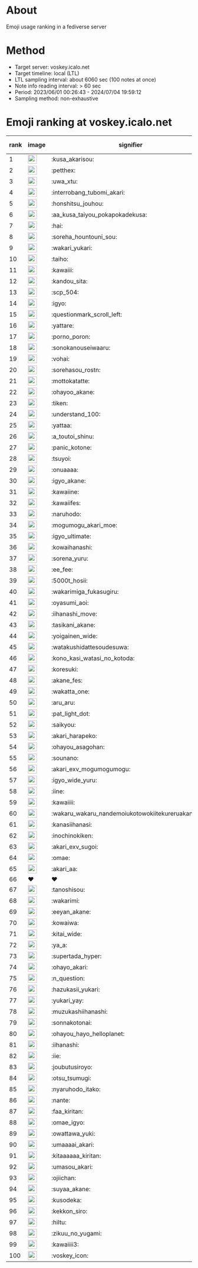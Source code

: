 # About
Emoji usage ranking in a fediverse server

# Method
- Target server: voskey.icalo.net
- Target timeline: local (LTL)
- LTL sampling interval: about 6060 sec (100 notes at once)
- Note info reading interval: > 60 sec
- Period: 2023/06/01 00:26:43 - 2024/07/04 19:59:12 
- Sampling method: non-exhaustive

# Emoji ranking at voskey.icalo.net

|rank|image|signifier|type|frequency score|
|----|----|----|----|----|
|1|<img height="24" src="https://voskey.icalo.net/emoji/kusa_akarisou.webp">|:kusa_akarisou:|custom|28445|
|2|<img height="24" src="https://voskey.icalo.net/emoji/petthex.webp">|:petthex:|custom|20070|
|3|<img height="24" src="https://voskey.icalo.net/emoji/uwa_xtu.webp">|:uwa_xtu:|custom|11656|
|4|<img height="24" src="https://voskey.icalo.net/emoji/interrobang_tubomi_akari.webp">|:interrobang_tubomi_akari:|custom|10537|
|5|<img height="24" src="https://voskey.icalo.net/emoji/honshitsu_jouhou.webp">|:honshitsu_jouhou:|custom|8813|
|6|<img height="24" src="https://voskey.icalo.net/emoji/aa_kusa_taiyou_pokapokadekusa.webp">|:aa_kusa_taiyou_pokapokadekusa:|custom|7894|
|7|<img height="24" src="https://voskey.icalo.net/emoji/hai.webp">|:hai:|custom|7709|
|8|<img height="24" src="https://voskey.icalo.net/emoji/soreha_hountouni_sou.webp">|:soreha_hountouni_sou:|custom|6900|
|9|<img height="24" src="https://voskey.icalo.net/emoji/wakari_yukari.webp">|:wakari_yukari:|custom|6707|
|10|<img height="24" src="https://voskey.icalo.net/emoji/taiho.webp">|:taiho:|custom|6578|
|11|<img height="24" src="https://voskey.icalo.net/emoji/kawaiii.webp">|:kawaiii:|custom|5876|
|12|<img height="24" src="https://voskey.icalo.net/emoji/kandou_sita.webp">|:kandou_sita:|custom|5840|
|13|<img height="24" src="https://voskey.icalo.net/emoji/scp_504.webp">|:scp_504:|custom|5605|
|14|<img height="24" src="https://voskey.icalo.net/emoji/igyo.webp">|:igyo:|custom|4439|
|15|<img height="24" src="https://voskey.icalo.net/emoji/questionmark_scroll_left.webp">|:questionmark_scroll_left:|custom|4315|
|16|<img height="24" src="https://voskey.icalo.net/emoji/yattare.webp">|:yattare:|custom|4302|
|17|<img height="24" src="https://voskey.icalo.net/emoji/porno_poron.webp">|:porno_poron:|custom|4251|
|18|<img height="24" src="https://voskey.icalo.net/emoji/sonokanouseiwaaru.webp">|:sonokanouseiwaaru:|custom|4024|
|19|<img height="24" src="https://voskey.icalo.net/emoji/vohai.webp">|:vohai:|custom|4021|
|20|<img height="24" src="https://voskey.icalo.net/emoji/sorehasou_rostn.webp">|:sorehasou_rostn:|custom|3860|
|21|<img height="24" src="https://voskey.icalo.net/emoji/mottokatatte.webp">|:mottokatatte:|custom|3686|
|22|<img height="24" src="https://voskey.icalo.net/emoji/ohayoo_akane.webp">|:ohayoo_akane:|custom|3587|
|23|<img height="24" src="https://voskey.icalo.net/emoji/tiken.webp">|:tiken:|custom|3563|
|24|<img height="24" src="https://voskey.icalo.net/emoji/understand_100.webp">|:understand_100:|custom|3474|
|25|<img height="24" src="https://voskey.icalo.net/emoji/yattaa.webp">|:yattaa:|custom|3414|
|26|<img height="24" src="https://voskey.icalo.net/emoji/a_toutoi_shinu.webp">|:a_toutoi_shinu:|custom|3156|
|27|<img height="24" src="https://voskey.icalo.net/emoji/panic_kotone.webp">|:panic_kotone:|custom|3121|
|28|<img height="24" src="https://voskey.icalo.net/emoji/tsuyoi.webp">|:tsuyoi:|custom|3094|
|29|<img height="24" src="https://voskey.icalo.net/emoji/onuaaaa.webp">|:onuaaaa:|custom|2970|
|30|<img height="24" src="https://voskey.icalo.net/emoji/igyo_akane.webp">|:igyo_akane:|custom|2960|
|31|<img height="24" src="https://voskey.icalo.net/emoji/kawaiine.webp">|:kawaiine:|custom|2918|
|32|<img height="24" src="https://voskey.icalo.net/emoji/kawaiifes.webp">|:kawaiifes:|custom|2815|
|33|<img height="24" src="https://voskey.icalo.net/emoji/naruhodo.webp">|:naruhodo:|custom|2732|
|34|<img height="24" src="https://voskey.icalo.net/emoji/mogumogu_akari_moe.webp">|:mogumogu_akari_moe:|custom|2705|
|35|<img height="24" src="https://voskey.icalo.net/emoji/igyo_ultimate.webp">|:igyo_ultimate:|custom|2694|
|36|<img height="24" src="https://voskey.icalo.net/emoji/kowaihanashi.webp">|:kowaihanashi:|custom|2664|
|37|<img height="24" src="https://voskey.icalo.net/emoji/sorena_yuru.webp">|:sorena_yuru:|custom|2472|
|38|<img height="24" src="https://voskey.icalo.net/emoji/ee_fee.webp">|:ee_fee:|custom|2434|
|39|<img height="24" src="https://voskey.icalo.net/emoji/5000t_hosii.webp">|:5000t_hosii:|custom|2409|
|40|<img height="24" src="https://voskey.icalo.net/emoji/wakarimiga_fukasugiru.webp">|:wakarimiga_fukasugiru:|custom|2400|
|41|<img height="24" src="https://voskey.icalo.net/emoji/oyasumi_aoi.webp">|:oyasumi_aoi:|custom|2382|
|42|<img height="24" src="https://voskey.icalo.net/emoji/iihanashi_move.webp">|:iihanashi_move:|custom|2339|
|43|<img height="24" src="https://voskey.icalo.net/emoji/tasikani_akane.webp">|:tasikani_akane:|custom|2146|
|44|<img height="24" src="https://voskey.icalo.net/emoji/yoigainen_wide.webp">|:yoigainen_wide:|custom|2119|
|45|<img height="24" src="https://voskey.icalo.net/emoji/watakushidattesoudesuwa.webp">|:watakushidattesoudesuwa:|custom|2069|
|46|<img height="24" src="https://voskey.icalo.net/emoji/kono_kasi_watasi_no_kotoda.webp">|:kono_kasi_watasi_no_kotoda:|custom|2057|
|47|<img height="24" src="https://voskey.icalo.net/emoji/koresuki.webp">|:koresuki:|custom|2039|
|48|<img height="24" src="https://voskey.icalo.net/emoji/akane_fes.webp">|:akane_fes:|custom|2038|
|49|<img height="24" src="https://voskey.icalo.net/emoji/wakatta_one.webp">|:wakatta_one:|custom|2022|
|50|<img height="24" src="https://voskey.icalo.net/emoji/aru_aru.webp">|:aru_aru:|custom|2006|
|51|<img height="24" src="https://voskey.icalo.net/emoji/pat_light_dot.webp">|:pat_light_dot:|custom|1985|
|52|<img height="24" src="https://voskey.icalo.net/emoji/saikyou.webp">|:saikyou:|custom|1912|
|53|<img height="24" src="https://voskey.icalo.net/emoji/akari_harapeko.webp">|:akari_harapeko:|custom|1912|
|54|<img height="24" src="https://voskey.icalo.net/emoji/ohayou_asagohan.webp">|:ohayou_asagohan:|custom|1896|
|55|<img height="24" src="https://voskey.icalo.net/emoji/sounano.webp">|:sounano:|custom|1879|
|56|<img height="24" src="https://voskey.icalo.net/emoji/akari_exv_mogumogumogu.webp">|:akari_exv_mogumogumogu:|custom|1792|
|57|<img height="24" src="https://voskey.icalo.net/emoji/igyo_wide_yuru.webp">|:igyo_wide_yuru:|custom|1782|
|58|<img height="24" src="https://voskey.icalo.net/emoji/iine.webp">|:iine:|custom|1758|
|59|<img height="24" src="https://voskey.icalo.net/emoji/kawaiiii.webp">|:kawaiiii:|custom|1665|
|60|<img height="24" src="https://voskey.icalo.net/emoji/wakaru_wakaru_nandemoiukotowokiitekureruakanetyan.webp">|:wakaru_wakaru_nandemoiukotowokiitekureruakanetyan:|custom|1637|
|61|<img height="24" src="https://voskey.icalo.net/emoji/kanasiihanasi.webp">|:kanasiihanasi:|custom|1617|
|62|<img height="24" src="https://voskey.icalo.net/emoji/inochinokiken.webp">|:inochinokiken:|custom|1600|
|63|<img height="24" src="https://voskey.icalo.net/emoji/akari_exv_sugoi.webp">|:akari_exv_sugoi:|custom|1600|
|64|<img height="24" src="https://voskey.icalo.net/emoji/omae.webp">|:omae:|custom|1562|
|65|<img height="24" src="https://voskey.icalo.net/emoji/akari_aa.webp">|:akari_aa:|custom|1559|
|66|❤|❤|unicode|1553|
|67|<img height="24" src="https://voskey.icalo.net/emoji/tanoshisou.webp">|:tanoshisou:|custom|1548|
|68|<img height="24" src="https://voskey.icalo.net/emoji/wakarimi.webp">|:wakarimi:|custom|1539|
|69|<img height="24" src="https://voskey.icalo.net/emoji/eeyan_akane.webp">|:eeyan_akane:|custom|1509|
|70|<img height="24" src="https://voskey.icalo.net/emoji/kowaiwa.webp">|:kowaiwa:|custom|1470|
|71|<img height="24" src="https://voskey.icalo.net/emoji/kitai_wide.webp">|:kitai_wide:|custom|1459|
|72|<img height="24" src="https://voskey.icalo.net/emoji/ya_a.webp">|:ya_a:|custom|1449|
|73|<img height="24" src="https://voskey.icalo.net/emoji/supertada_hyper.webp">|:supertada_hyper:|custom|1430|
|74|<img height="24" src="https://voskey.icalo.net/emoji/ohayo_akari.webp">|:ohayo_akari:|custom|1413|
|75|<img height="24" src="https://voskey.icalo.net/emoji/n_question.webp">|:n_question:|custom|1375|
|76|<img height="24" src="https://voskey.icalo.net/emoji/hazukasii_yukari.webp">|:hazukasii_yukari:|custom|1371|
|77|<img height="24" src="https://voskey.icalo.net/emoji/yukari_yay.webp">|:yukari_yay:|custom|1359|
|78|<img height="24" src="https://voskey.icalo.net/emoji/muzukashiihanashi.webp">|:muzukashiihanashi:|custom|1320|
|79|<img height="24" src="https://voskey.icalo.net/emoji/sonnakotonai.webp">|:sonnakotonai:|custom|1312|
|80|<img height="24" src="https://voskey.icalo.net/emoji/ohayou_hayo_helloplanet.webp">|:ohayou_hayo_helloplanet:|custom|1301|
|81|<img height="24" src="https://voskey.icalo.net/emoji/iihanashi.webp">|:iihanashi:|custom|1266|
|82|<img height="24" src="https://voskey.icalo.net/emoji/iie.webp">|:iie:|custom|1254|
|83|<img height="24" src="https://voskey.icalo.net/emoji/joubutusiroyo.webp">|:joubutusiroyo:|custom|1238|
|84|<img height="24" src="https://voskey.icalo.net/emoji/otsu_tsumugi.webp">|:otsu_tsumugi:|custom|1232|
|85|<img height="24" src="https://voskey.icalo.net/emoji/nyaruhodo_itako.webp">|:nyaruhodo_itako:|custom|1230|
|86|<img height="24" src="https://voskey.icalo.net/emoji/nante.webp">|:nante:|custom|1225|
|87|<img height="24" src="https://voskey.icalo.net/emoji/faa_kiritan.webp">|:faa_kiritan:|custom|1215|
|88|<img height="24" src="https://voskey.icalo.net/emoji/omae_igyo.webp">|:omae_igyo:|custom|1200|
|89|<img height="24" src="https://voskey.icalo.net/emoji/owattawa_yuki.webp">|:owattawa_yuki:|custom|1198|
|90|<img height="24" src="https://voskey.icalo.net/emoji/umaaaai_akari.webp">|:umaaaai_akari:|custom|1164|
|91|<img height="24" src="https://voskey.icalo.net/emoji/kitaaaaaa_kiritan.webp">|:kitaaaaaa_kiritan:|custom|1163|
|92|<img height="24" src="https://voskey.icalo.net/emoji/umasou_akari.webp">|:umasou_akari:|custom|1148|
|93|<img height="24" src="https://voskey.icalo.net/emoji/ojiichan.webp">|:ojiichan:|custom|1141|
|94|<img height="24" src="https://voskey.icalo.net/emoji/suyaa_akane.webp">|:suyaa_akane:|custom|1137|
|95|<img height="24" src="https://voskey.icalo.net/emoji/kusodeka.webp">|:kusodeka:|custom|1136|
|96|<img height="24" src="https://voskey.icalo.net/emoji/kekkon_siro.webp">|:kekkon_siro:|custom|1123|
|97|<img height="24" src="https://voskey.icalo.net/emoji/hiltu.webp">|:hiltu:|custom|1118|
|98|<img height="24" src="https://voskey.icalo.net/emoji/zikuu_no_yugami.webp">|:zikuu_no_yugami:|custom|1118|
|99|<img height="24" src="https://voskey.icalo.net/emoji/kawaiiii3.webp">|:kawaiiii3:|custom|1081|
|100|<img height="24" src="https://voskey.icalo.net/emoji/voskey_icon.webp">|:voskey_icon:|custom|1073|
